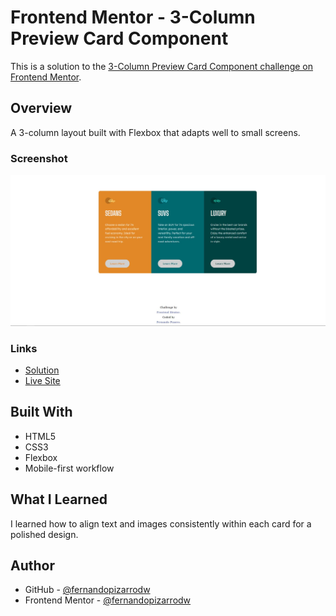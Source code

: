 # Frontend Mentor - 3-Column Preview Card Component

This is a solution to the [3-Column Preview Card Component challenge on Frontend Mentor](https://www.frontendmentor.io/challenges/3column-preview-card-component-pH92eAR2-).

## Overview

A 3-column layout built with Flexbox that adapts well to small screens.

### Screenshot

![Desktop Screenshot](./images/screenshot-desktop.jpg)

### Links

- [Solution](https://www.frontendmentor.io/solutions/3-column-card-layout-with-responsive-flexbox-design-t50dHc2KF5)
- [Live Site](https://fernandopizarrodw.github.io/3column-preview-card-component/)

## Built With

- HTML5
- CSS3
- Flexbox
- Mobile-first workflow

## What I Learned

I learned how to align text and images consistently within each card for a polished design.

## Author

- GitHub - [@fernandopizarrodw](https://github.com/fernandopizarrodw)
- Frontend Mentor - [@fernandopizarrodw](https://www.frontendmentor.io/profile/fernandopizarrodw)
